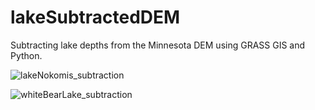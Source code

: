 # lakeSubtractedDEM
Subtracting lake depths from the Minnesota DEM using GRASS GIS and Python.

![lakeNokomis_subtraction](https://github.com/user-attachments/assets/28ec89d5-378d-4a2f-b54a-b0bf1e7ec336)

![whiteBearLake_subtraction](https://github.com/user-attachments/assets/8271754e-c299-4dac-bb6b-b999f425ea06)
